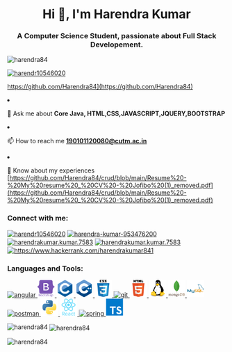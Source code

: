 <h1 align="center">Hi 👋, I'm Harendra Kumar</h1>
<h3 align="center">A Computer Science Student, passionate about Full Stack Developement.</h3>

<p align="left"> <img src="https://komarev.com/ghpvc/?username=harendra84&label=Profile%20views&color=0e75b6&style=flat" alt="harendra84" /> </p>

<p align="left"> <a href="https://twitter.com/harendr10546020" target="blank"><img src="https://img.shields.io/twitter/follow/harendr10546020?logo=twitter&style=for-the-badge" alt="harendr10546020" /></a> </p>
<a href="https://simpli-web.app.link/e/zt06UWDs8rb></a>

- 🔭 I’m currently working on **Grievance Complain**

- 🌱 I’m currently learning **Spring Boot, Microservices and Cloud**

- 👨‍💻 All of my projects are available at [https://github.com/Harendra84](https://github.com/Harendra84)

- 💬 Ask me about **Core Java, HTML,CSS,JAVASCRIPT,JQUERY,BOOTSTRAP**

- 📫 How to reach me **190101120080@cutm.ac.in**

- 📄 Know about my experiences [https://github.com/Harendra84/crud/blob/main/Resume%20-%20My%20resume%20_%20CV%20-%20Jofibo%20(1)_removed.pdf](https://github.com/Harendra84/crud/blob/main/Resume%20-%20My%20resume%20_%20CV%20-%20Jofibo%20(1)_removed.pdf)

<h3 align="left">Connect with me:</h3>
<p align="left">
<a href="https://twitter.com/harendr10546020" target="blank"><img align="center" src="https://raw.githubusercontent.com/rahuldkjain/github-profile-readme-generator/master/src/images/icons/Social/twitter.svg" alt="harendr10546020" height="30" width="40" /></a>
<a href="https://linkedin.com/in/harendra-kumar-953476200" target="blank"><img align="center" src="https://raw.githubusercontent.com/rahuldkjain/github-profile-readme-generator/master/src/images/icons/Social/linked-in-alt.svg" alt="harendra-kumar-953476200" height="30" width="40" /></a>
<a href="https://fb.com/harendrakumar.kumar.7583" target="blank"><img align="center" src="https://raw.githubusercontent.com/rahuldkjain/github-profile-readme-generator/master/src/images/icons/Social/facebook.svg" alt="harendrakumar.kumar.7583" height="30" width="40" /></a>
<a href="https://instagram.com/harendrakumar.kumar.7583" target="blank"><img align="center" src="https://raw.githubusercontent.com/rahuldkjain/github-profile-readme-generator/master/src/images/icons/Social/instagram.svg" alt="harendrakumar.kumar.7583" height="30" width="40" /></a>
<a href="https://www.hackerrank.com/https://www.hackerrank.com/harendrakumar841" target="blank"><img align="center" src="https://raw.githubusercontent.com/rahuldkjain/github-profile-readme-generator/master/src/images/icons/Social/hackerrank.svg" alt="https://www.hackerrank.com/harendrakumar841" height="30" width="40" /></a>
</p>

<h3 align="left">Languages and Tools:</h3>
<p align="left"> <a href="https://angular.io" target="_blank" rel="noreferrer"> <img src="https://angular.io/assets/images/logos/angular/angular.svg" alt="angular" width="40" height="40"/> </a> <a href="https://getbootstrap.com" target="_blank" rel="noreferrer"> <img src="https://raw.githubusercontent.com/devicons/devicon/master/icons/bootstrap/bootstrap-plain-wordmark.svg" alt="bootstrap" width="40" height="40"/> </a> <a href="https://www.cprogramming.com/" target="_blank" rel="noreferrer"> <img src="https://raw.githubusercontent.com/devicons/devicon/master/icons/c/c-original.svg" alt="c" width="40" height="40"/> </a> <a href="https://www.w3schools.com/cpp/" target="_blank" rel="noreferrer"> <img src="https://raw.githubusercontent.com/devicons/devicon/master/icons/cplusplus/cplusplus-original.svg" alt="cplusplus" width="40" height="40"/> </a> <a href="https://www.w3schools.com/css/" target="_blank" rel="noreferrer"> <img src="https://raw.githubusercontent.com/devicons/devicon/master/icons/css3/css3-original-wordmark.svg" alt="css3" width="40" height="40"/> </a> <a href="https://git-scm.com/" target="_blank" rel="noreferrer"> <img src="https://www.vectorlogo.zone/logos/git-scm/git-scm-icon.svg" alt="git" width="40" height="40"/> </a> <a href="https://www.w3.org/html/" target="_blank" rel="noreferrer"> <img src="https://raw.githubusercontent.com/devicons/devicon/master/icons/html5/html5-original-wordmark.svg" alt="html5" width="40" height="40"/> </a> <a href="https://www.linux.org/" target="_blank" rel="noreferrer"> <img src="https://raw.githubusercontent.com/devicons/devicon/master/icons/linux/linux-original.svg" alt="linux" width="40" height="40"/> </a> <a href="https://www.mongodb.com/" target="_blank" rel="noreferrer"> <img src="https://raw.githubusercontent.com/devicons/devicon/master/icons/mongodb/mongodb-original-wordmark.svg" alt="mongodb" width="40" height="40"/> </a> <a href="https://www.mysql.com/" target="_blank" rel="noreferrer"> <img src="https://raw.githubusercontent.com/devicons/devicon/master/icons/mysql/mysql-original-wordmark.svg" alt="mysql" width="40" height="40"/> </a> <a href="https://postman.com" target="_blank" rel="noreferrer"> <img src="https://www.vectorlogo.zone/logos/getpostman/getpostman-icon.svg" alt="postman" width="40" height="40"/> </a> <a href="https://www.python.org" target="_blank" rel="noreferrer"> <img src="https://raw.githubusercontent.com/devicons/devicon/master/icons/python/python-original.svg" alt="python" width="40" height="40"/> </a> <a href="https://reactjs.org/" target="_blank" rel="noreferrer"> <img src="https://raw.githubusercontent.com/devicons/devicon/master/icons/react/react-original-wordmark.svg" alt="react" width="40" height="40"/> </a> <a href="https://spring.io/" target="_blank" rel="noreferrer"> <img src="https://www.vectorlogo.zone/logos/springio/springio-icon.svg" alt="spring" width="40" height="40"/> </a> <a href="https://www.typescriptlang.org/" target="_blank" rel="noreferrer"> <img src="https://raw.githubusercontent.com/devicons/devicon/master/icons/typescript/typescript-original.svg" alt="typescript" width="40" height="40"/> </a> </p>

<p><img align="left" src="https://github-readme-stats.vercel.app/api/top-langs?username=harendra84&show_icons=true&locale=en&layout=compact" alt="harendra84" /></p>

<p>&nbsp;<img align="center" src="https://github-readme-stats.vercel.app/api?username=harendra84&show_icons=true&locale=en" alt="harendra84" /></p>

<p><img align="center" src="https://github-readme-streak-stats.herokuapp.com/?user=harendra84&" alt="harendra84" /></p>
